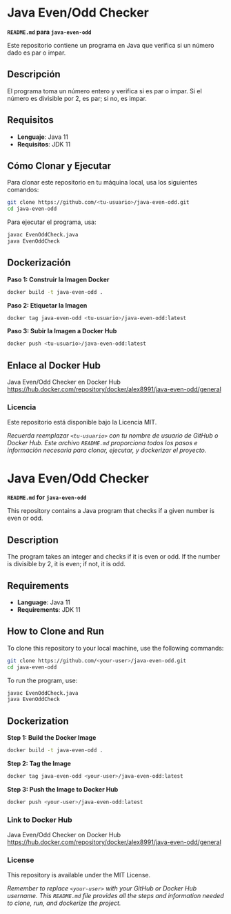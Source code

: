 # **Java Even/Odd Checker**

**`README.md` para `java-even-odd`**

Este repositorio contiene un programa en Java que verifica si un número dado es par o impar.

## Descripción

El programa toma un número entero y verifica si es par o impar. Si el número es divisible por 2, es par; si no, es impar.

## Requisitos

- **Lenguaje**: Java 11
- **Requisitos**: JDK 11

## Cómo Clonar y Ejecutar

Para clonar este repositorio en tu máquina local, usa los siguientes comandos:

```bash
git clone https://github.com/<tu-usuario>/java-even-odd.git
cd java-even-odd
```
Para ejecutar el programa, usa:

```bash
javac EvenOddCheck.java
java EvenOddCheck
```

## Dockerización
**Paso 1: Construir la Imagen Docker**

```bash
docker build -t java-even-odd .
```
**Paso 2: Etiquetar la Imagen**

```bash
docker tag java-even-odd <tu-usuario>/java-even-odd:latest
```
**Paso 3: Subir la Imagen a Docker Hub**

```bash
docker push <tu-usuario>/java-even-odd:latest
```
## Enlace al Docker Hub
Java Even/Odd Checker en Docker Hub https://hub.docker.com/repository/docker/alex8991/java-even-odd/general

### Licencia
Este repositorio está disponible bajo la Licencia MIT.

*Recuerda reemplazar `<tu-usuario>` con tu nombre de usuario de GitHub o Docker Hub. Este archivo `README.md` proporciona todos los pasos e información necesaria para clonar, ejecutar, y dockerizar el proyecto.*




# **Java Even/Odd Checker**

**`README.md` for `java-even-odd`**

This repository contains a Java program that checks if a given number is even or odd.

## Description

The program takes an integer and checks if it is even or odd. If the number is divisible by 2, it is even; if not, it is odd.

## Requirements

- **Language**: Java 11
- **Requirements**: JDK 11

## How to Clone and Run

To clone this repository to your local machine, use the following commands:

```bash
git clone https://github.com/<your-user>/java-even-odd.git
cd java-even-odd
```
To run the program, use:

```bash
javac EvenOddCheck.java
java EvenOddCheck
```

## Dockerization
**Step 1: Build the Docker Image**

```bash
docker build -t java-even-odd .
```
**Step 2: Tag the Image**

```bash
docker tag java-even-odd <your-user>/java-even-odd:latest
```
**Step 3: Push the Image to Docker Hub**

```bash
docker push <your-user>/java-even-odd:latest
```
### Link to Docker Hub
Java Even/Odd Checker on Docker Hub https://hub.docker.com/repository/docker/alex8991/java-even-odd/general

### License
This repository is available under the MIT License.

*Remember to replace `<your-user>` with your GitHub or Docker Hub username. This `README.md` file provides all the steps and information needed to clone, run, and dockerize the project.*
